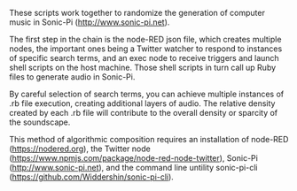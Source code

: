 These scripts work together to randomize the generation of computer music in Sonic-Pi (http://www.sonic-pi.net). 

The first step in the chain is the node-RED json file, which creates multiple nodes, the important ones being a Twitter watcher to respond to instances of specific search terms, and an exec node to receive triggers and launch shell scripts on the host machine. Those shell scripts in turn call up Ruby files to generate audio in Sonic-Pi.

By careful selection of search terms, you can achieve multiple instances of .rb file execution, creating additional layers of audio.
The relative density created by each .rb file will contribute to the overall density or sparcity of the soundscape.

This method of algorithmic composition requires an installation of node-RED (https://nodered.org), the Twitter node (https://www.npmjs.com/package/node-red-node-twitter), Sonic-Pi (http://www.sonic-pi.net),
and the command line untility sonic-pi-cli (https://github.com/Widdershin/sonic-pi-cli).
